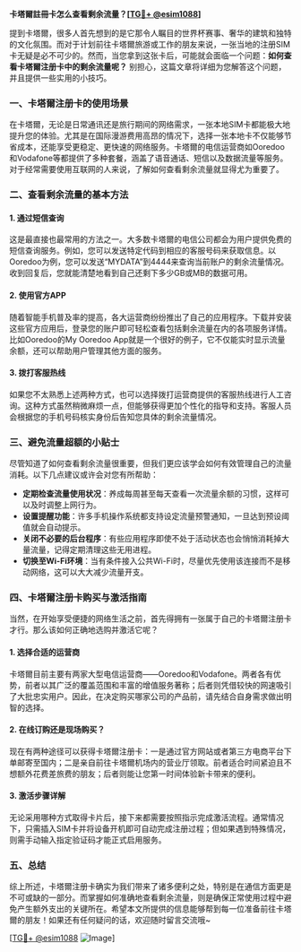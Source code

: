 **卡塔爾註冊卡怎么查看剩余流量？[[TG💪+ @esim1088](https://t.me/s/esim1088)]**

提到卡塔爾，很多人首先想到的是它那令人瞩目的世界杯赛事、奢华的建筑和独特的文化氛围。而对于计划前往卡塔爾旅游或工作的朋友来说，一张当地的注册SIM卡无疑是必不可少的。然而，当您拿到这张卡后，可能就会面临一个问题：**如何查看卡塔爾注册卡中的剩余流量呢？** 别担心，这篇文章将详细为您解答这个问题，并且提供一些实用的小技巧。

### 一、卡塔爾注册卡的使用场景

在卡塔爾，无论是日常通讯还是旅行期间的网络需求，一张本地SIM卡都能极大地提升您的体验。尤其是在国际漫游费用高昂的情况下，选择一张本地卡不仅能够节省成本，还能享受更稳定、更快速的网络服务。卡塔爾的电信运营商如Ooredoo和Vodafone等都提供了多种套餐，涵盖了语音通话、短信以及数据流量等服务。对于经常需要使用互联网的人来说，了解如何查看剩余流量就显得尤为重要了。

### 二、查看剩余流量的基本方法

#### 1. **通过短信查询**
这是最直接也最常用的方法之一。大多数卡塔爾的电信公司都会为用户提供免费的短信查询服务。例如，您可以发送特定代码到相应的客服号码来获取信息。以Ooredoo为例，您可以发送“MYDATA”到4444来查询当前账户的剩余流量情况。收到回复后，您就能清楚地看到自己还剩下多少GB或MB的数据可用。

#### 2. **使用官方APP**
随着智能手机普及率的提高，各大运营商纷纷推出了自己的应用程序。下载并安装这些官方应用后，登录您的账户即可轻松查看包括剩余流量在内的各项服务详情。比如Ooredoo的My Ooredoo App就是一个很好的例子，它不仅能实时显示流量余额，还可以帮助用户管理其他方面的服务。

#### 3. **拨打客服热线**
如果您不太熟悉上述两种方式，也可以选择拨打运营商提供的客服热线进行人工咨询。这种方式虽然稍微麻烦一点，但能够获得更加个性化的指导和支持。客服人员会根据您的手机号码核实身份后告知您具体的剩余流量情况。

### 三、避免流量超额的小贴士

尽管知道了如何查看剩余流量很重要，但我们更应该学会如何有效管理自己的流量消耗。以下几点建议或许会对您有所帮助：

- **定期检查流量使用状况**：养成每周甚至每天查看一次流量余额的习惯，这样可以及时调整上网行为。
- **设置提醒功能**：许多手机操作系统都支持设定流量预警通知，一旦达到预设阈值就会自动提示。
- **关闭不必要的后台程序**：有些应用程序即使不处于活动状态也会悄悄消耗掉大量流量，记得定期清理这些无用进程。
- **切换至Wi-Fi环境**：当有条件接入公共Wi-Fi时，尽量优先使用该连接而不是移动网络，这可以大大减少流量开支。

### 四、卡塔爾注册卡购买与激活指南

当然，在开始享受便捷的网络生活之前，首先得拥有一张属于自己的卡塔爾注册卡才行。那么该如何正确地选购并激活它呢？

#### 1. **选择合适的运营商**
卡塔爾目前主要有两家大型电信运营商——Ooredoo和Vodafone。两者各有优势，前者以其广泛的覆盖范围和丰富的增值服务著称；后者则凭借较快的网速吸引了大批忠实用户。因此，在决定购买哪家公司的产品前，请先结合自身需求做出明智的选择。

#### 2. **在线订购还是现场购买？**
现在有两种途径可以获得卡塔爾注册卡：一是通过官方网站或者第三方电商平台下单邮寄至国内；二是亲自前往卡塔爾机场内的营业厅领取。前者适合时间紧迫且不想额外花费差旅费的朋友；后者则能让您第一时间体验新卡带来的便利。

#### 3. **激活步骤详解**
无论采用哪种方式取得卡片后，接下来都需要按照指示完成激活流程。通常情况下，只需插入SIM卡并将设备开机即可自动完成注册过程；但如果遇到特殊情况，则需手动输入指定验证码才能正式启用服务。

### 五、总结

综上所述，卡塔爾注册卡确实为我们带来了诸多便利之处，特别是在通信方面更是不可或缺的一部分。而掌握如何准确地查看剩余流量，则是确保正常使用过程中避免产生额外支出的关键所在。希望本文所提供的信息能够帮到每一位准备前往卡塔爾的朋友！如果还有任何疑问的话，欢迎随时留言交流哦~

[[TG💪+ @esim1088](https://t.me/s/esim1088) ![Image](https://i.postimg.cc/4NQfJmqS/Snipaste-2025-05-13-00-14-12.png)]